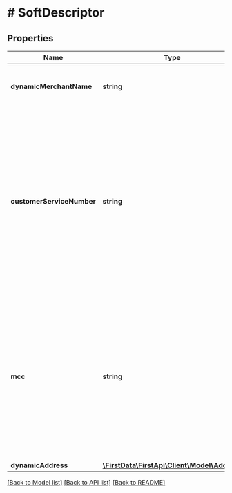 # # SoftDescriptor

## Properties

Name | Type | Description | Notes
------------ | ------------- | ------------- | -------------
**dynamicMerchantName** | **string** | Store \&quot;doing-business-as\&quot; name. | 
**customerServiceNumber** | **string** | Customer service phone number information that is passed to the issuer (it may appear on the cardholder’s statement) or if merchant wants to pass information that differs from the information stored on our master File. | [optional] 
**mcc** | **string** | The 4-digit merchant category code (MCC). The merchant might be associated with multiple MCCs. In that case the MCC provided here will be the one that better describes the current transaction. | [optional] 
**dynamicAddress** | [**\FirstData\FirstApi\Client\Model\Address**](Address.md) |  | [optional] 

[[Back to Model list]](../../README.md#documentation-for-models) [[Back to API list]](../../README.md#documentation-for-api-endpoints) [[Back to README]](../../README.md)


